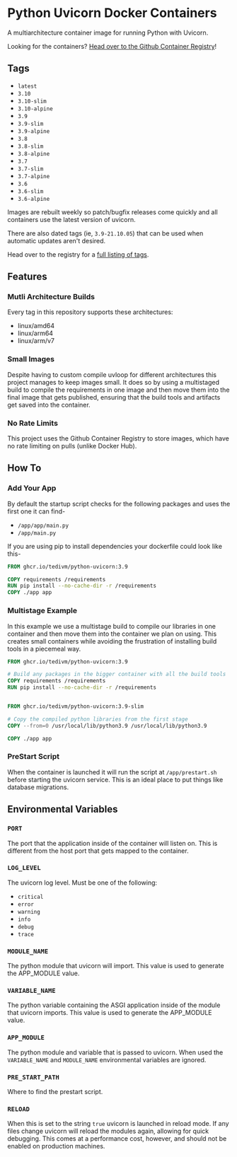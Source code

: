 # Python Uvicorn Docker Containers

A multiarchitecture container image for running Python with Uvicorn.

Looking for the containers? [Head over to the Github Container Registry](https://github.com/tedivm/python-uvicorn/pkgs/container/python-uvicorn)!

## Tags

* `latest`
* `3.10`
* `3.10-slim`
* `3.10-alpine`
* `3.9`
* `3.9-slim`
* `3.9-alpine`
* `3.8`
* `3.8-slim`
* `3.8-alpine`
* `3.7`
* `3.7-slim`
* `3.7-alpine`
* `3.6`
* `3.6-slim`
* `3.6-alpine`

Images are rebuilt weekly so patch/bugfix releases come quickly and all containers use the latest version of uvicorn.

There are also dated tags (ie, `3.9-21.10.05`) that can be used when automatic updates aren't desired.

Head over to the registry for a [full listing of tags](https://github.com/tedivm/python-uvicorn/pkgs/container/python-uvicorn).

## Features

### Mutli Architecture Builds

Every tag in this repository supports these architectures:

* linux/amd64
* linux/arm64
* linux/arm/v7


### Small Images

Despite having to custom compile uvloop for different architectures this project manages to keep images small. It does so by using a multistaged build to compile the requirements in one image and then move them into the final image that gets published, ensuring that the build tools and artifacts get saved into the container.


### No Rate Limits

This project uses the Github Container Registry to store images, which have no rate limiting on pulls (unlike Docker Hub).


## How To

### Add Your App

By default the startup script checks for the following packages and uses the first one it can find-

* `/app/app/main.py`
* `/app/main.py`

If you are using pip to install dependencies your dockerfile could look like this-

```dockerfile
FROM ghcr.io/tedivm/python-uvicorn:3.9

COPY requirements /requirements
RUN pip install --no-cache-dir -r /requirements
COPY ./app app
```


### Multistage Example

In this example we use a multistage build to compile our libraries in one container and then move them into the container we plan on using. This creates small containers while avoiding the frustration of installing build tools in a piecemeal way.

```dockerfile
FROM ghcr.io/tedivm/python-uvicorn:3.9

# Build any packages in the bigger container with all the build tools
COPY requirements /requirements
RUN pip install --no-cache-dir -r /requirements


FROM ghcr.io/tedivm/python-uvicorn:3.9-slim

# Copy the compiled python libraries from the first stage
COPY --from=0 /usr/local/lib/python3.9 /usr/local/lib/python3.9

COPY ./app app
```


### PreStart Script

When the container is launched it will run the script at `/app/prestart.sh` before starting the uvicorn service. This is an ideal place to put things like database migrations.


## Environmental Variables

### `PORT`

The port that the application inside of the container will listen on. This is different from the host port that gets mapped to the container.


### `LOG_LEVEL`

The uvicorn log level. Must be one of the following:

* `critical`
* `error`
* `warning`
* `info`
* `debug`
* `trace`


### `MODULE_NAME`

The python module that uvicorn will import. This value is used to generate the APP_MODULE value.


### `VARIABLE_NAME`

The python variable containing the ASGI application inside of the module that uvicorn imports. This value is used to generate the APP_MODULE value.


### `APP_MODULE`

The python module and variable that is passed to uvicorn. When used the `VARIABLE_NAME` and `MODULE_NAME` environmental variables are ignored.


### `PRE_START_PATH`

Where to find the prestart script.


### `RELOAD`

When this is set to the string `true` uvicorn is launched in reload mode. If any files change uvicorn will reload the modules again, allowing for quick debugging. This comes at a performance cost, however, and should not be enabled on production machines.

